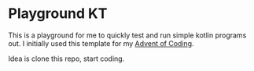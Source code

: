# Playground KT

This is a playground for me to quickly test and run simple kotlin programs out. I initially 
used this template for my [Advent of Coding](https://adventofcode.com/).

Idea is clone this repo, start coding.
